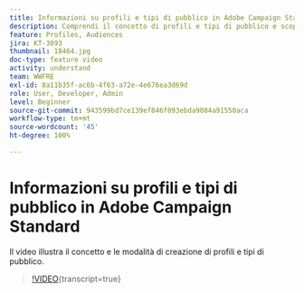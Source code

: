 ```yaml
---
title: Informazioni su profili e tipi di pubblico in Adobe Campaign Standard
description: Comprendi il concetto di profili e tipi di pubblico e scopri come creare profili e tipi di pubblico.
feature: Profiles, Audiences
jira: KT-3893
thumbnail: 18464.jpg
doc-type: feature video
activity: understand
team: WWFRE
exl-id: 8a11b35f-ac6b-4f63-a72e-4e676ea3d69d
role: User, Developer, Admin
level: Beginner
source-git-commit: 943599bd7ce139ef846f093ebda9084a91550aca
workflow-type: tm+mt
source-wordcount: '45'
ht-degree: 100%

---
```


# Informazioni su profili e tipi di pubblico in Adobe Campaign Standard

Il video illustra il concetto e le modalità di creazione di profili e tipi di pubblico.

>[!VIDEO](https://video.tv.adobe.com/v/38380?learn=on&captions=ita){transcript=true}
